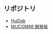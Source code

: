 ## リポジトリ

* [HuDisk](https://github.com/BouKiCHi/HuDisk)
* [MUCOM88 開発版](https://github.com/BouKiCHi/mucom88)
